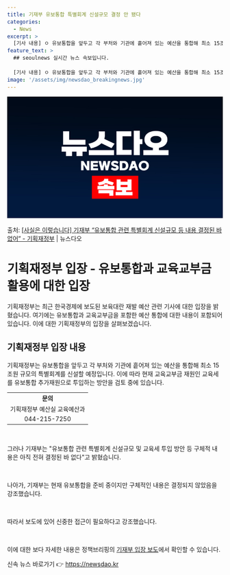 ```yaml
---
title: 기재부 유보통합 특별회계 신설규모 결정 안 됐다
categories:
  - News
excerpt: >
  [기사 내용] ㅇ 유보통합을 앞두고 각 부처와 기관에 흩어져 있는 예산을 통합해 최소 15조원 규모의 특별회…
feature_text: >
  ## seoulnews 실시간 뉴스 속보입니다.

  [기사 내용] ㅇ 유보통합을 앞두고 각 부처와 기관에 흩어져 있는 예산을 통합해 최소 15조원 규모의 특별회…
image: '/assets/img/newsdao_breakingnews.jpg'
---
```


![뉴스다오 속보](/assets/img/newsdao_breakingnews.jpg)

<p>출처: <a href="https://newsdao.kr/3866" rel="dofollow">[사실은 이렇습니다] 기재부 “유보통합 관련 특별회계 신설규모 등 내용 결정된 바 없어” - 기획재정부</a> | 뉴스다오</p>

<h1>기획재정부 입장 - 유보통합과 교육교부금 활용에 대한 입장</h1>

기획재정부는 최근 한국경제에 보도된 보육대란 재발 예산 관련 기사에 대한 입장을 밝혔습니다. 여기에는 유보통합과 교육교부금을 포함한 예산 통합에 대한 내용이 포함되어 있습니다. 이에 대한 기획재정부의 입장을 살펴보겠습니다.

<h2 data-ke-size="size26">기획재정부 입장 내용</h2>

<p data-ke-size="size16">기획재정부는 유보통합을 앞두고 각 부처와 기관에 흩어져 있는 예산을 통합해 최소 15조원 규모의 특별회계를 신설할 예정입니다. 이에 따라 현재 교육교부금 재원인 교육세를 유보통합 추가재원으로 투입하는 방안을 검토 중에 있습니다.</p>

<table>
	<tr>
		<td style="text-align: center; height: 17px;"><b>문의</b></td>
	</tr>
	<tr>
		<td style="text-align: center; height: 17px;">기획재정부 예산실 교육예산과</td>
	</tr>
	<tr>
		<td style="text-align: center; height: 17px;">044-215-7250</td>
	</tr>
</table>

<p data-ke-size="size16">&nbsp;</p>

그러나 기재부는 "유보통합 관련 특별회계 신설규모 및 교육세 투입 방안 등 구체적 내용은 아직 전혀 결정된 바 없다"고 밝혔습니다.

<p data-ke-size="size16">&nbsp;</p>

나아가, 기재부는 현재 유보통합을 준비 중이지만 구체적인 내용은 결정되지 않았음을 강조했습니다.

<p data-ke-size="size16">&nbsp;</p>

따라서 보도에 있어 신중한 접근이 필요하다고 강조했습니다.

<p data-ke-size="size16">&nbsp;</p>

이에 대한 보다 자세한 내용은 정책브리핑의 <a href="https://newsdao.kr/3866">기재부 입장 보도</a>에서 확인할 수 있습니다. 

신속 뉴스 바로가기 👉 <a href="https://newsdao.kr" rel="dofollow">https://newsdao.kr</a>


